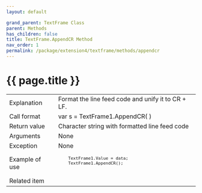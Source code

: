 ```yaml
---
layout: default

grand_parent: TextFrame Class
parent: Methods
has_children: false
title: TextFrame.AppendCR Method
nav_order: 1
permalink: /package/extension4/textframe/methods/appendcr
---
```

# {{ page.title }}

<table>
  <tr>
    <td>Explanation</td>
    <td colspan="2">Format the line feed code and unify it to CR + LF.</td>
  </tr>
  <tr>
    <td>Call format</td>
    <td colspan="2">var s = TextFrame1.AppendCR( )</td>
  </tr>
  <tr>
    <td>Return value</td>
    <td colspan="2">Character string with formatted line feed code</td>
  </tr>  
  <tr>
    <td>Arguments</td>
    <td colspan="2">None</td>
  </tr>
  <tr>
    <td>Exception</td>
    <td colspan="2">None</td>
  </tr>
  <tr>
    <td>Example of use</td>
    <td colspan="2"><code><pre>
    TextFrame1.Value = data;
    TextFrame1.AppendCR(); 
    </pre></code></td>
  </tr>
  <tr>
    <td>Related item</td>
    <td colspan="2"></td>
  </tr>
</table>